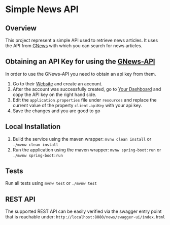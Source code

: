 # Simple News API

## Overview

This project represent a simple API used to retrieve news articles.
It uses the API from [GNews](https://www.gnews.io) with which you can search for news articles.

## Obtaining an API Key for using the [GNews-API](https://www.gnews.io)
In order to use the GNews-API you need to obtain an api key from them.
1. Go to their [Website](https://www.gnews.io) and create an account.
2. After the account was successfully created, go to [Your Dashboard](https://gnews.io/dashboard) and copy the API key on the right hand side.
3. Edit the `application.properties` file under `resources` and replace the current value of the property `client.apiKey` with your api key.
4. Save the changes and you are good to go


## Local Installation
1. Build the service using the maven wrapper: `mvnw clean install` or `./mvnw clean install`
2. Run the application using the maven wrapper: `mvnw spring-boot:run` or `./mvnw spring-boot:run`

## Tests
Run all tests using `mvnw test` or `./mvnw test`

## REST API
The supported REST API can be easily verified via the swagger entry point that is reachable under: `http://localhost:8080/news/swagger-ui/index.html`



